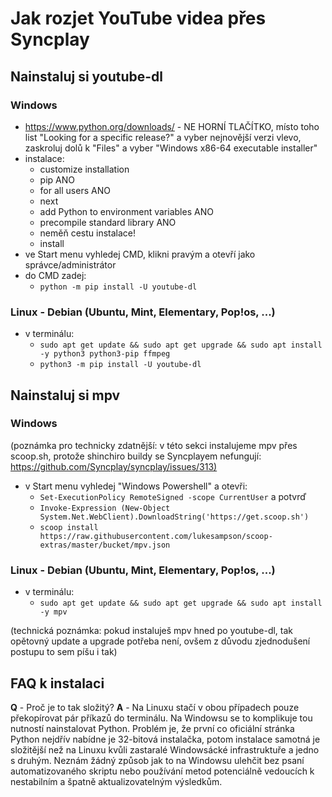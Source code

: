 # Jak rozjet YouTube videa přes Syncplay

## Nainstaluj si youtube-dl

### Windows

- <https://www.python.org/downloads/> - NE HORNÍ TLAČÍTKO, místo toho list "Looking for a specific release?" a vyber nejnovější verzi vlevo, zaskroluj dolů k "Files" a vyber "Windows x86-64 executable installer"
- instalace:
  - customize installation
  - pip ANO
  - for all users ANO
  - next
  - add Python to environment variables ANO
  - precompile standard library ANO
  - neměň cestu instalace!
  - install
- ve Start menu vyhledej CMD, klikni pravým a otevří jako správce/administrátor
- do CMD zadej:
  - ``python -m pip install -U youtube-dl``

### Linux - Debian (Ubuntu, Mint, Elementary, Pop!os, ...)

- v terminálu:
  - ``sudo apt get update && sudo apt get upgrade && sudo apt install -y python3 python3-pip ffmpeg``
  - ``python3 -m pip install -U youtube-dl``

## Nainstaluj si mpv

### Windows

(poznámka pro technicky zdatnější: v této sekci instalujeme mpv přes scoop.sh, protože shinchiro buildy se Syncplayem nefungují: <https://github.com/Syncplay/syncplay/issues/313)>

- v Start menu vyhledej "Windows Powershell" a otevři:
  - ``Set-ExecutionPolicy RemoteSigned -scope CurrentUser`` a potvrď
  - ``Invoke-Expression (New-Object System.Net.WebClient).DownloadString('https://get.scoop.sh')``
  - ``scoop install https://raw.githubusercontent.com/lukesampson/scoop-extras/master/bucket/mpv.json``

### Linux - Debian (Ubuntu, Mint, Elementary, Pop!os, ...)

- v terminálu:
  - ``sudo apt get update && sudo apt get upgrade && sudo apt install -y mpv``

(technická poznámka: pokud instaluješ mpv hned po youtube-dl, tak opětovný update a upgrade potřeba není, ovšem z důvodu zjednodušení postupu to sem píšu i tak)

## FAQ k instalaci

**Q** - Proč je to tak složitý?
**A** - Na Linuxu stačí v obou případech pouze překopírovat pár příkazů do terminálu. Na Windowsu se to komplikuje tou nutností nainstalovat Python. Problém je, že první co oficiální stránka Python nejdřív nabídne je 32-bitová instalačka, potom instalace samotná je složitější než na Linuxu kvůli zastaralé Windowsácké infrastruktuře a jedno s druhým. Neznám žádný způsob jak to na Windowsu ulehčit bez psaní automatizovaného skriptu nebo používání metod potenciálně vedoucích k nestabilním a špatně aktualizovatelným výsledkům.
